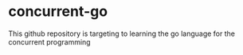 # concurrent-go
This github repository is targeting to learning the go language for the concurrent programming
